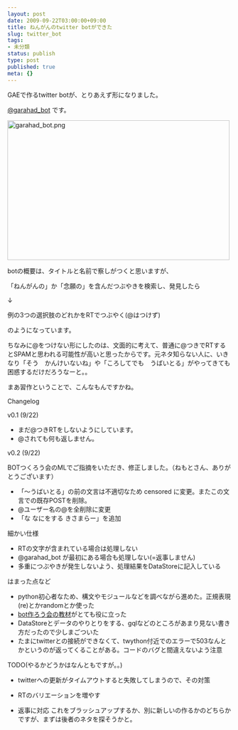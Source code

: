 ```yaml
---
layout: post
date: 2009-09-22T03:00:00+09:00
title: ねんがんのtwitter botができた
slug: twitter_bot
tags:
- 未分類
status: publish
type: post
published: true
meta: {}
---
```

GAEで作るtwitter botが、とりあえず形になりました。

<a href="http://twitter.com/garahad_bot">@garahad_bot</a> です。

<span class="mt-enclosure mt-enclosure-image" style="display: inline;"><a href="/images/uploads/garahad_bot.png"><img alt="garahad_bot.png" src="/images/uploads/assets_c/2009/09/garahad_bot-thumb-500x314-123.png" width="500" height="314" class="mt-image-none" style="" /></a></span>

botの概要は、タイトルと名前で察しがつくと思いますが、

「ねんがんの」か「念願の」を含んだつぶやきを検索し、発見したら

↓

例の3つの選択肢のどれかをRTでつぶやく(@はつけず)

のようになっています。

ちなみに@をつけない形にしたのは、文面的に考えて、普通に@つきでRTするとSPAMと思われる可能性が高いと思ったからです。元ネタ知らない人に、いきなり「そう　かんけいないね」や「ころしてでも　うばいとる」がやってきても困惑するだけだろうなーと。。

まあ習作ということで、こんなもんですかね。

<!--more-->
Changelog

v0.1 (9/22)

- まだ@つきRTをしないようにしています。
- @されても何も返しません。

v0.2 (9/22)

BOTつくろう会のMLでご指摘をいただき、修正しました。（ねもとさん、ありがとうございます）

- 「〜うばいとる」の前の文言は不適切なため censored に変更。またこの文言での既存POSTを削除。
- @ユーザー名の@を全削除に変更
- 「な なにをする きさまらー」を追加

細かい仕様

- RTの文字が含まれている場合は処理しない
- @garahad_bot が最初にある場合も処理しない(=返事しません)
- 多重につぶやきが発生しないよう、処理結果をDataStoreに記入している

はまった点など

- python初心者なため、構文やモジュールなどを調べながら進めた。正規表現(re)とかrandomとか使った
- <a href="http://sites.google.com/site/bot2uku/">bot作ろう会の教材</a>がとても役に立った
- DataStoreとデータのやりとりをする、gqlなどのところがあまり見ない書き方だったので少しまごついた
- たまにtwitterとの接続ができなくて、twython付近でのエラーで503なんとかというのが返ってくることがある。コードのバグと間違えないよう注意

TODO(やるかどうかはなんともですが。。)

- twitterへの更新がタイムアウトすると失敗してしまうので、その対策
- RTのバリエーションを増やす

- 返事に対応
これをブラッシュアップするか、別に新しいの作るかのどちらかですが、まずは後者のネタを探そうかと。
